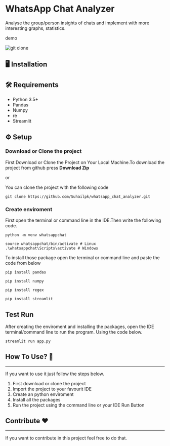 # WhatsApp Chat Analyzer

Analyse the group/person insights of chats and 
implement with more interesting graphs, statistics.

demo

![git clone](https://github.com/Suhailpk/whatsapp_chat_analyzer/blob/main/document%20material/demo.gif)



## :desktop_computer:   Installation

## :hammer_and_wrench:  Requirements

* Python 3.5+
* Pandas
* Numpy
* re
* Streamlit



    
## :gear:  Setup

### Download or Clone the project
First Download or Clone the Project on Your Local Machine.To download the project from github press **Download Zip**

or

You can clone the project with the following code

```
git clone https://github.com/Suhailpk/whatsapp_chat_analyzer.git
```

### Create enviroment 
First open the terminal or command line in the IDE.Then write the following code.
```
python -m venv whatsappchat
```
```
source whatsappchat/bin/activate # Linux
.\whatsappchat\Scripts\activate # Windows 
```
To install those package open the terminal or command line and paste the code from below

```
pip install pandas
```
```
pip install numpy
```
```
pip install regex
```
```
pip install streamlit
```

## Test Run

After creating the enviroment and installing the packages, open the IDE terminal/command line to run the program. Using the code below.

```
streamlit run app.py
```
## How To Use? :pencil:
----------------------
If you want to use it just follow the steps below.

1. First download or clone the project
2. Import the project to your favourit IDE
3. Create an python enviroment
4. Install all the packages 
5. Run the project using the command line or your IDE Run Button
## Contribute :heart:
--------------------------------------
If you want to contribute in this project feel free to do that.
